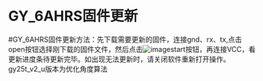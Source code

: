 # GY_6AHRS固件更新
#GY_6AHRS固件更新方法：先下载需要更新的固件，连接gnd、rx、tx,点击open按钮选择刚下载的固件文件，然后点击![image](https://user-images.githubusercontent.com/50763634/148629399-2f8faabb-7dda-48d2-81ca-1539262e8144.png)start按钮，再连接VCC，看更新进度条待更新完毕。如出现无法更新时，请关闭软件重新打开操作。
gy25t_v2_u版本为优化角度算法
